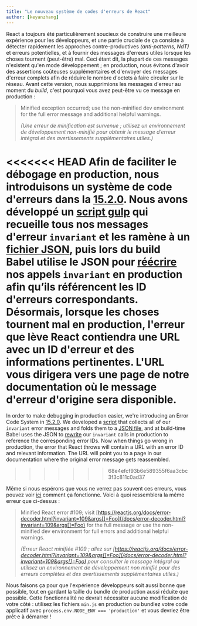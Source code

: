 ```yaml
---
title: "Le nouveau système de codes d'erreurs de React"
author: [keyanzhang]
---
```


React a toujours été particulièrement soucieux de construire une meilleure expérience pour les développeurs, et une partie cruciale de ça consiste à détecter rapidement les approches contre-productives *(anti-patterns, NdT)*  et erreurs potentielles, et à fournir des messages d'erreurs utiles lorsque les choses tournent (peut-être) mal.
Ceci étant dit, la plupart de ces messages n'existent qu'en mode développement ; en production, nous évitons d'avoir des assertions coûteuses supplémentaires et d'envoyer des messages d'erreur complets afin de réduire le nombre d'octets à faire circuler sur le réseau.
Avant cette version, nous supprimions les messages d'erreur au moment du *build*, c'est pourquoi vous avez peut-être vu ce message en production :

> Minified exception occurred; use the non-minified dev environment for the full error message and additional helpful warnings.
>
> *(Une erreur de minification est survenue ; utilisez un environnement de développement non-minifié pour obtenir le message d’erreur intégral et des avertissements supplémentaires utiles.)*

<<<<<<< HEAD
Afin de faciliter le débogage en production, nous introduisons un système de code d'erreurs dans la [15.2.0](https://github.com/facebook/react/releases/tag/v15.2.0). Nous avons développé un [script gulp](https://github.com/facebook/react/blob/master/scripts/error-codes/gulp-extract-errors.js) qui recueille tous nos messages d'erreur `invariant` et les ramène à un [fichier JSON](https://github.com/facebook/react/blob/master/scripts/error-codes/codes.json), puis lors du build Babel utilise le JSON pour [réécrire](https://github.com/facebook/react/blob/master/scripts/error-codes/replace-invariant-error-codes.js) nos appels `invariant` en production afin qu’ils référencent les ID d'erreurs correspondants. Désormais, lorsque les choses tournent mal en production, l'erreur que lève React contiendra une URL avec un ID d'erreur et des informations pertinentes. L'URL vous dirigera vers une page de notre documentation où le message d'erreur d'origine sera disponible.
=======
In order to make debugging in production easier, we're introducing an Error Code System in [15.2.0](https://github.com/facebook/react/releases/tag/v15.2.0). We developed a [script](https://github.com/facebook/react/blob/master/scripts/error-codes/extract-errors.js) that collects all of our `invariant` error messages and folds them to a [JSON file](https://github.com/facebook/react/blob/master/scripts/error-codes/codes.json), and at build-time Babel uses the JSON to [rewrite](https://github.com/facebook/react/blob/master/scripts/error-codes/transform-error-messages.js) our `invariant` calls in production to reference the corresponding error IDs. Now when things go wrong in production, the error that React throws will contain a URL with an error ID and relevant information. The URL will point you to a page in our documentation where the original error message gets reassembled.
>>>>>>> 68e4efcf93b6e589355f6aa3cbc3f3c811c0ad37

Même si nous espérons que vous ne verrez pas souvent ces erreurs, vous pouvez voir [ici](/docs/error-decoder.html?invariant=109&args[]=Foo) comment ça fonctionne. Voici à quoi ressemblera la même erreur que ci-dessus :

> Minified React error #109; visit [https://reactjs.org/docs/error-decoder.html?invariant=109&args[]=Foo](/docs/error-decoder.html?invariant=109&args[]=Foo) for the full message or use the non-minified dev environment for full errors and additional helpful warnings.
>
> *(Erreur React minifiée #109 ; allez sur [https://reactjs.org/docs/error-decoder.html?invariant=109&args[]=Foo](/docs/error-decoder.html?invariant=109&args[]=Foo) pour consulter le message intégral ou utilisez un environnement de développement non minifié pour des erreurs complètes et des avertissements supplémentaires utiles.)*

Nous faisons ça pour que l'expérience développeurs soit aussi bonne que possible, tout en gardant la taille du bundle de production aussi réduite que possible. Cette fonctionnalité ne devrait nécessiter aucune modification de votre côté : utilisez les fichiers `min.js` en production ou bundlez votre code applicatif avec `process.env.NODE_ENV === 'production'` et vous devriez être prêt·e à démarrer !

